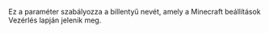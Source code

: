 Ez a paraméter szabályozza a billentyű nevét, amely a Minecraft beállítások Vezérlés lapján jelenik meg.